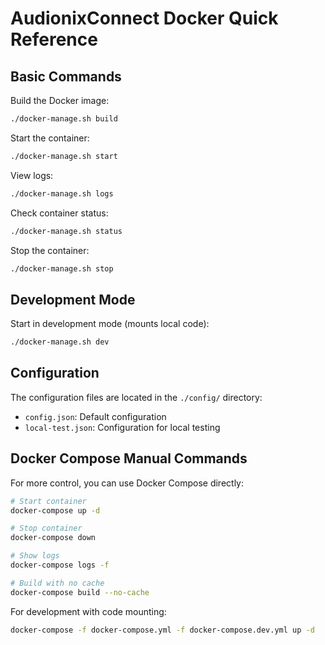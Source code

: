 # AudionixConnect Docker Quick Reference

## Basic Commands

Build the Docker image:

```bash
./docker-manage.sh build
```

Start the container:

```bash
./docker-manage.sh start
```

View logs:

```bash
./docker-manage.sh logs
```

Check container status:

```bash
./docker-manage.sh status
```

Stop the container:

```bash
./docker-manage.sh stop
```

## Development Mode

Start in development mode (mounts local code):

```bash
./docker-manage.sh dev
```

## Configuration

The configuration files are located in the `./config/` directory:

- `config.json`: Default configuration
- `local-test.json`: Configuration for local testing

## Docker Compose Manual Commands

For more control, you can use Docker Compose directly:

```bash
# Start container
docker-compose up -d

# Stop container
docker-compose down

# Show logs
docker-compose logs -f

# Build with no cache
docker-compose build --no-cache
```

For development with code mounting:

```bash
docker-compose -f docker-compose.yml -f docker-compose.dev.yml up -d
```
